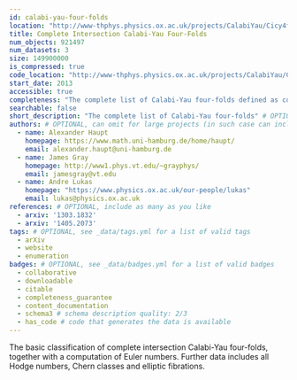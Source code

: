 ```yaml
---
id: calabi-yau-four-folds
location: "http://www-thphys.physics.ox.ac.uk/projects/CalabiYau/Cicy4folds/"
title: Complete Intersection Calabi-Yau Four-Folds
num_objects: 921497
num_datasets: 3
size: 149900000
is_compressed: true
code_location: "http://www-thphys.physics.ox.ac.uk/projects/CalabiYau/Cicy4folds/"
start_date: 2013
accessible: true
completeness: "The complete list of Calabi-Yau four-folds defined as complete intersections in products of projective spaces"
searchable: false
short_description: "The complete list of Calabi-Yau four-folds" # OPTIONAL, at most one sentence, delimit with quotation marks
authors: # OPTIONAL, can omit for large projects (in such case can include a single "author" with a collaboration email/webpage)
  - name: Alexander Haupt
    homepage: https://www.math.uni-hamburg.de/home/haupt/
    email: alexander.haupt@uni-hamburg.de
  - name: James Gray
    homepage: http://www1.phys.vt.edu/~grayphys/
    email: jamesgray@vt.edu
  - name: Andre Lukas
    homepage: "https://www.physics.ox.ac.uk/our-people/lukas"
    email: lukas@physics.ox.ac.uk
references: # OPTIONAL, include as many as you like
  - arxiv: '1303.1832'
  - arxiv: '1405.2073'
tags: # OPTIONAL, see _data/tags.yml for a list of valid tags
  - arXiv
  - website
  - enumeration
badges: # OPTIONAL, see _data/badges.yml for a list of valid badges
  - collaborative
  - downloadable
  - citable
  - completeness_guarantee
  - content_documentation
  - schema3 # schema description quality: 2/3
  - has_code # code that generates the data is available
---
```


The basic classification of complete intersection Calabi-Yau four-folds, together with a computation of Euler numbers. Further data includes all Hodge numbers, Chern classes and elliptic fibrations.
